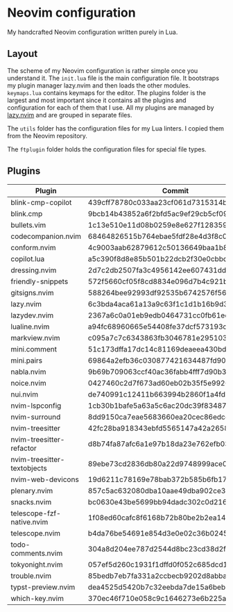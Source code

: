 # Neovim configuration

My handcrafted Neovim configuration written purely in Lua.

## Layout

The scheme of my Neovim configuration is rather simple once you understand it.
The `init.lua` file is the main configuration file. It bootstraps my plugin
manager lazy.nvim and then loads the other modules. `keymaps.lua` contains
keymaps for the editor. The plugins folder is the largest and most important
since it contains all the plugins and configuration for each of them that I use.
All my plugins are managed by [lazy.nvim](https://github.com/folke/lazy.nvim)
and are grouped in separate files.

The `utils` folder has the configuration files for my Lua linters. I copied them
from the Neovim repository.

The `ftplugin` folder holds the configuration files for special file types.

## Plugins

<!--plugin start-->

| Plugin                      | Commit                                   |
| --------------------------- | ---------------------------------------- |
| blink-cmp-copilot           | 439cff78780c033aa23cf061d7315314b347e3c1 |
| blink.cmp                   | 9bcb14b43852a6f2bfd5ac9ef29cb5cf09b1b39b |
| bullets.vim                 | 1c13e510e11d08b0259e8e627f128359c5521962 |
| codecompanion.nvim          | 68464826515b764ebae5fdf28e4d3f8c01c80296 |
| conform.nvim                | 4c9003aab62879612c50136649baa1b8ed36cfa1 |
| copilot.lua                 | a5c390f8d8e85b501b22dcb2f30e0cbbd69d5ff0 |
| dressing.nvim               | 2d7c2db2507fa3c4956142ee607431ddb2828639 |
| friendly-snippets           | 572f5660cf05f8cd8834e096d7b4c921ba18e175 |
| gitsigns.nvim               | 588264bee92993df92535b6742576f5655c91b1c |
| lazy.nvim                   | 6c3bda4aca61a13a9c63f1c1d1b16b9d3be90d7a |
| lazydev.nvim                | 2367a6c0a01eb9edb0464731cc0fb61ed9ab9d2c |
| lualine.nvim                | a94fc68960665e54408fe37dcf573193c4ce82c9 |
| markview.nvim               | c095a7c7c6343863fb3046781e295103e3e081ab |
| mini.comment                | 51c173dffa17dc14c81169deaeea430bd394ab51 |
| mini.pairs                  | 69864a2efb36c030877421634487fd90db1e4298 |
| nabla.nvim                  | 9b69b709063ccf40ac36fabb4fff7d90b3736475 |
| noice.nvim                  | 0427460c2d7f673ad60eb02b35f5e9926cf67c59 |
| nui.nvim                    | de740991c12411b663994b2860f1a4fd0937c130 |
| nvim-lspconfig              | 1cb30b1bafe5a63a5c6ac20dc39f83487df38855 |
| nvim-surround               | 8dd9150ca7eae5683660ea20cec86edcd5ca4046 |
| nvim-treesitter             | 42fc28ba918343ebfd5565147a42a26580579482 |
| nvim-treesitter-refactor    | d8b74fa87afc6a1e97b18da23e762efb032dc270 |
| nvim-treesitter-textobjects | 89ebe73cd2836db80a22d9748999ace0241917a5 |
| nvim-web-devicons           | 19d6211c78169e78bab372b585b6fb17ad974e82 |
| plenary.nvim                | 857c5ac632080dba10aae49dba902ce3abf91b35 |
| snacks.nvim                 | bc0630e43be5699bb94dadc302c0d21615421d93 |
| telescope-fzf-native.nvim   | 1f08ed60cafc8f6168b72b80be2b2ea149813e55 |
| telescope.nvim              | b4da76be54691e854d3e0e02c36b0245f945c2c7 |
| todo-comments.nvim          | 304a8d204ee787d2544d8bc23cd38d2f929e7cc5 |
| tokyonight.nvim             | 057ef5d260c1931f1dffd0f052c685dcd14100a3 |
| trouble.nvim                | 85bedb7eb7fa331a2ccbecb9202d8abba64d37b3 |
| typst-preview.nvim          | dea4525d5420b7c32eebda7de15a6beb9d6574fa |
| which-key.nvim              | 370ec46f710e058c9c1646273e6b225acf47cbed |

<!--plugin end-->
